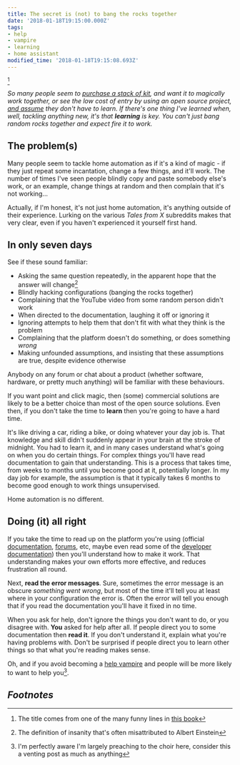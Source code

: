 ```yaml
---
title: The secret is (not) to bang the rocks together
date: '2018-01-18T19:15:00.000Z'
tags:
- help
- vampire
- learning
- home assistant
modified_time: '2018-01-18T19:15:08.693Z'
---
```

[^1]

_So many people seem to [purchase a stack of kit](/putting-cart-before-horse/), and want it to magically work together, or see the low cost of entry by using an open source project, [and assume](/choosing-platform/) they don't have to learn._
_If there's one thing I've learned when, well, tackling anything new, it's that **learning** is key. You can't just bang random rocks together and expect fire it to work._

## The problem(s)

Many people seem to tackle home automation as if it's a kind of magic - if they just repeat some incantation, change a few things, and it'll work. The number of times I've seen people blindly copy and paste somebody else's work, or an example, change things at random and then complain that it's not working...

Actually, if I'm honest, it's not just home automation, it's anything outside of their experience. Lurking on the various _Tales from X_ subreddits makes that very clear, even if you haven't experienced it yourself first hand.

## In only seven days

See if these sound familiar:

* Asking the same question repeatedly, in the apparent hope that the answer will change[^2]
* Blindly hacking configurations (banging the rocks together)
* Complaining that the YouTube video from some random person didn't work
* When directed to the documentation, laughing it off or ignoring it
* Ignoring attempts to help them that don't fit with what they think is the problem
* Complaining that the platform doesn't do something, or does something _wrong_
* Making unfounded assumptions, and insisting that these assumptions are true, despite evidence otherwise

Anybody on any forum or chat about a product (whether software, hardware, or pretty much anything) will be familiar with these behaviours.

If you want point and click magic, then (some) commercial solutions are likely to be a better choice than most of the open source solutions. Even then, if you don't take the time to **learn** then you're going to have a hard time.

It's like driving a car, riding a bike, or doing whatever your day job is. That knowledge and skill didn't suddenly appear in your brain at the stroke of midnight. You had to learn it, and in many cases understand what's going on when you do certain things. For complex things you'll have read documentation to gain that understanding. This is a process that takes time, from weeks to months until you become good at it, potentially longer. In my day job for example, the assumption is that it typically takes 6 months to become good enough to work things unsupervised.

Home automation is no different. 

## Doing (it) all right

If you take the time to read up on the platform you're using (official [documentation](https://home-assistant.io/docs/), [forums](https://community.home-assistant.io/), etc, maybe even read some of the [developer documentation](https://home-assistant.io/developers/architecture/)) then you'll understand how to make it work. That understanding makes your own efforts more effective, and reduces frustration all round.

Next, **read the error messages**. Sure, sometimes the error message is an obscure _something went wrong_, but most of the time it'll tell you at least where in your configuration the error is. Often the error will tell you enough that if you read the documentation you'll have it fixed in no time.

When you ask for help, don't ignore the things you don't want to do, or you disagree with. **You** asked for help after all. If people direct you to some documentation then **read it**. If you don't understand it, explain what you're having problems with. Don't be surprised if people direct you to learn other things so that what you're reading makes sense.

Oh, and if you avoid becoming a [help vampire](http://slash7.com/2006/12/22/vampires/) and people will be more likely to want to help you[^3].

## _Footnotes_

[^1]: The title comes from one of the many funny lines in [this book](https://www.goodreads.com/book/show/386162.The_Hitchhiker_s_Guide_to_the_Galaxy)
[^2]: The definition of insanity that's often misattributed to Albert Einstein
[^3]: I'm perfectly aware I'm largely preaching to the choir here, consider this a venting post as much as anything
